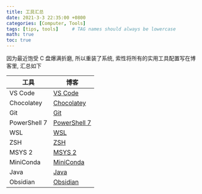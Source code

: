 ```yaml
---
title: 工具汇总
date: 2021-3-3 22:35:00 +0800
categories: [Computer, Tools]
tags: [tips, tools]     # TAG names should always be lowercase
math: true
toc: true
---
```


因为最近饱受 C 盘爆满折磨, 所以重装了系统, 索性将所有的实用工具配置写在博客里, 汇总如下

| 工具         | 博客                                            |
| ------------ | ----------------------------------------------- |
| VS Code      | [VS Code     ](https://fr4nk1in-ustc.github.io) |
| Chocolatey   | [Chocolatey  ](https://fr4nk1in-ustc.github.io) |
| Git          | [Git         ](https://fr4nk1in-ustc.github.io) |
| PowerShell 7 | [PowerShell 7](https://fr4nk1in-ustc.github.io) |
| WSL          | [WSL         ](https://fr4nk1in-ustc.github.io) |
| ZSH          | [ZSH         ](https://fr4nk1in-ustc.github.io) |
| MSYS 2       | [MSYS 2      ](https://fr4nk1in-ustc.github.io) |
| MiniConda    | [MiniConda   ](https://fr4nk1in-ustc.github.io) |
| Java         | [Java        ](https://fr4nk1in-ustc.github.io) |
| Obsidian     | [Obsidian    ](https://fr4nk1in-ustc.github.io) |
